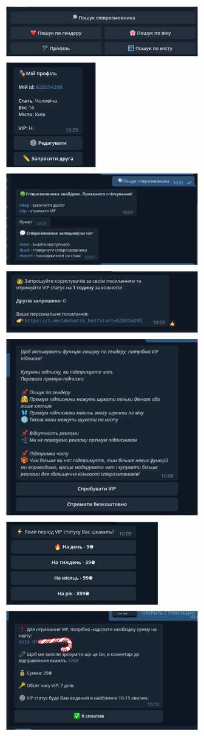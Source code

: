 ![](photos/1.png)

![](photos/6.png)

![](photos/3.png)

![](photos/5.png)

![](photos/4.png)

![](photos/7.png)

![](photos/8.png)

